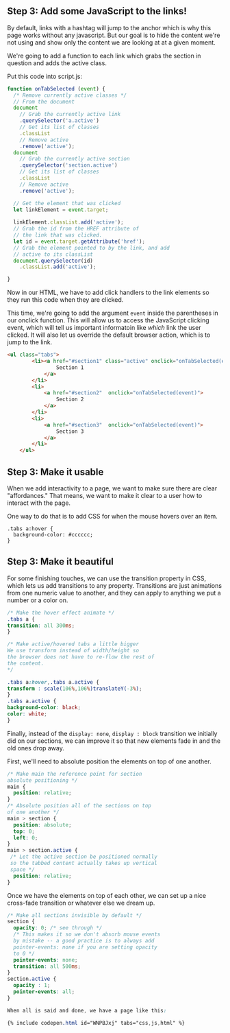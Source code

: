 ## Step 3: Add some JavaScript to the links!

By default, links with a hashtag will jump to the anchor
which is why this page works without any javascript. But our goal is to hide the content we're not using and
show only the content we are looking at at a given moment.

We're going to add a function to each link which grabs the section in question and adds the active class.

Put this code into script.js:

```javascript
function onTabSelected (event) {
  /* Remove currently active classes */
  // From the document
  document
    // Grab the currently active link
    .querySelector('a.active')
    // Get its list of classes
    .classList
    // Remove active
    .remove('active');
  document
    // Grab the currently active section
    .querySelector('section.active')
    // Get its list of classes
    .classList
    // Remove active
    .remove('active');

  // Get the element that was clicked  
  let linkElement = event.target;
  
  linkElement.classList.add('active');
  // Grab the id from the HREF attribute of
  // the link that was clicked.  
  let id = event.target.getAttribute('href');  
  // Grab the element pointed to by the link, and add
  // active to its classList
  document.querySelector(id)
    .classList.add('active');

}
```

Now in our HTML, we have to add click handlers to the
link elements so they run this code when they are clicked.

This time, we're going to add the argument `event` inside the parentheses in our onclick function. This will allow us to access the JavaScript clicking event, which will tell us important informatoin like *which* link the user clicked. It will also let us override the default browser action, which is to jump to the link.

```html
<ul class="tabs">
		<li><a href="#section1" class="active" onclick="onTabSelected(event)">
				Section 1
			</a>
		</li>
		<li>
			<a href="#section2"  onclick="onTabSelected(event)">
				Section 2
			</a>
		</li>
		<li>
			<a href="#section3"  onclick="onTabSelected(event)">
				Section 3
			</a>
		</li>
	</ul>
  ```

  ## Step 3: Make it usable

  When we add interactivity to a page, we want to make sure there are clear "affordances." That means, we want to make it clear to a user how to interact with the page.

  One way to do that is to add CSS for when the mouse 
  hovers over an item.

  ```
  .tabs a:hover {
    background-color: #cccccc;
  }
  ```
  
  ## Step 3: Make it beautiful

  For some finishing touches, we can use the 
  transition property in CSS, which lets us 
  add transitions to any property. Transitions
  are just animations from one numeric value to
  another, and they can apply to anything we put
  a number or a color on.

  ```css
/* Make the hover effect animate */
.tabs a {
  transition: all 300ms;
}

/* Make active/hovered tabs a little bigger 
We use transform instead of width/height so
the browser does not have to re-flow the rest of
the content.
*/

.tabs a:hover,.tabs a.active {
  transform : scale(106%,106%)translateY(-3%);
}
.tabs a.active {
  background-color: black;
  color: white;
}
```

Finally, instead of the `display: none`, `display : block` transition we initially did on our sections, we can improve it so that new elements fade in and the 
old ones drop away.

First, we'll need to absolute position the elements
on top of one another.

 ```css
 /* Make main the reference point for section
 absolute positioning */
 main {
   position: relative;
 }
 /* Absolute position all of the sections on top
 of one another */
 main > section {
   position: absolute;
   top: 0;
   left: 0;
 }
 main > section.active {
  /* Let the active section be positioned normally
  so the tabbed content actually takes up vertical
  space */
   position: relative;
 }
 ```

 Once we have the elements on top of each other, we can
 set up a nice cross-fade transition or whatever
 else we dream up.

 ```css
 /* Make all sections invisible by default */
 section {
   opacity: 0; /* see through */   
   /* This makes it so we don't absorb mouse events
   by mistake -- a good practice is to always add
   pointer-events: none if you are setting opacity
   to 0 */
   pointer-events: none;
   transition: all 500ms;
 }
 section.active {
   opacity : 1;
   pointer-events: all; 
 }

When all is said and done, we have a page like this:

{% include codepen.html id="WNPBJxj" tabs="css,js,html" %}